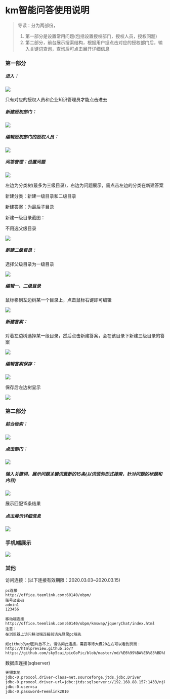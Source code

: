 # km智能问答使用说明

> 导读：分为两部份，
>
> 1. 第一部分是设置常用问题(包括设置授权部门，授权人员，授权问题)
> 2. 第二部分，前台展示搜索结构，根据用户据点击对应的授权部门后，输入关键词查询，查询后可点击展开详细信息

### 第一部分

##### 进入：

![](https://i.loli.net/2020/03/03/muogj7hQw5PlRrK.png)

只有对应的授权人员和企业知识管理员才能点击进去



##### 新建授权部门：

![](https://i.loli.net/2020/03/03/Ks8JRTDhPNtexjI.png)

##### 编辑授权部门的授权人员：

![](https://i.loli.net/2020/03/03/BCJdF5sftGg2k4A.png)

##### 问答管理：设置问题

![](https://i.loli.net/2020/03/03/hx9r7CiU1qZEWwa.png)

左边为分类树(最多为三级目录)，右边为问题展示，需点击左边的分类在新建答案

新建分类：新建一级目录和二级目录

新建答案：为最后子目录



新建一级目录截图：

不用选父级目录

![](https://i.loli.net/2020/03/03/DqdlZrWTCEQpGVL.png)



##### 新建二级目录：

选择父级目录为一级目录

![](https://i.loli.net/2020/03/03/28iocWm9GDMu63y.png)

##### 编辑一、二级目录

鼠标移到左边树某一个目录上，点击鼠标右键即可编辑

![](https://i.loli.net/2020/03/03/76TkUSXMeGy4fJA.png)

##### 新建答案：

对着左边树选择某一级目录，然后点击新建答案，会在该目录下新建三级目录的答案

![](https://i.loli.net/2020/03/03/C7daiZ51MPxlsm3.png)

##### 编辑答案保存：

![](https://i.loli.net/2020/03/03/GBKY1vbz2aNHerx.png)





保存后左边树显示

![](https://i.loli.net/2020/03/03/mOgzXeBGohSA7dY.png)

### 第二部分

##### 前台检索：

![](https://i.loli.net/2020/03/03/AyL2f8wjHvW7pxb.png)



##### 点击部门：

![](https://i.loli.net/2020/03/03/7Eup3qKCGr1Ta6V.png)

##### 输入关键词，展示问题关键词最新的15条(以词语的形式搜索，针对问题的标题和内容)

![](https://i.loli.net/2020/03/03/2eM9I5fadlEkQpx.png)

展示匹配15条结果

##### 点击展示详细信息

![](https://i.loli.net/2020/03/03/QI8ZdfJB72FbnUP.png)



### 手机端展示

![](https://i.loli.net/2020/03/03/5Ls8mECHWVPbhcz.png)

### 其他

访问连接：(以下连接有效期限：2020.03.03~2020.03.15)

```
pc连接
http://office.teemlink.com:60140/obpm/
账号及密码
admin1
123456

移动端连接
http://office.teemlink.com:60140/obpm/kmswap/jqueryChat/index.html
注意：
在浏览器上访问移动端连接前请先登录pc端先

如github的md图片放不上，请访问此连接，需要等待大概20左右可以看到页面：
http://htmlpreview.github.io/?https://github.com/sky5cai/picGoPic/blob/master/md/%E6%99%BA%E8%83%BD%E9%97%AE%E7%AD%94%E4%BD%BF%E7%94%A8%E8%AF%B4%E6%98%8E.html

```

数据库连接(sqlserver)

```xml
天翎本地
jdbc-0.proxool.driver-class=net.sourceforge.jtds.jdbc.Driver
jdbc-0.proxool.driver-url=jdbc:jtds:sqlserver://192.168.88.157:1433/njkm
jdbc-0.user=sa
jdbc-0.password=Teemlink2010
```

